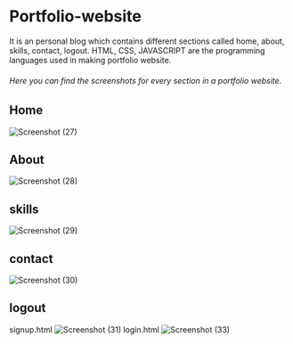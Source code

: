 # Portfolio-website
It is an personal blog which contains different sections called home, about, skills, contact, logout. HTML, CSS, JAVASCRIPT are the programming languages used in making portfolio website. 
###### Here you can find the screenshots for every section in a portfolio website.
## Home
![Screenshot (27)](https://user-images.githubusercontent.com/114508249/206489366-0d7036c7-2b03-4bdc-b751-40266ea67732.png)


## About


![Screenshot (28)](https://user-images.githubusercontent.com/114508249/206491936-196631fb-1c2b-4a66-a86f-959126da9d55.png)

## skills
![Screenshot (29)](https://user-images.githubusercontent.com/114508249/206490253-d78590fb-e30d-4550-9508-5035d99dabd1.png)

## contact
![Screenshot (30)](https://user-images.githubusercontent.com/114508249/206492703-c84f583c-b138-47c7-889d-d8cd863e7948.png)

## logout
signup.html
![Screenshot (31)](https://user-images.githubusercontent.com/114508249/206491664-55c5a656-bf57-44ed-a09d-2ca5d6079d13.png)
login.html
![Screenshot (33)](https://user-images.githubusercontent.com/114508249/206493262-8368b7b4-e5ad-4b5b-9b30-8468deeb8cfe.jpeg)

